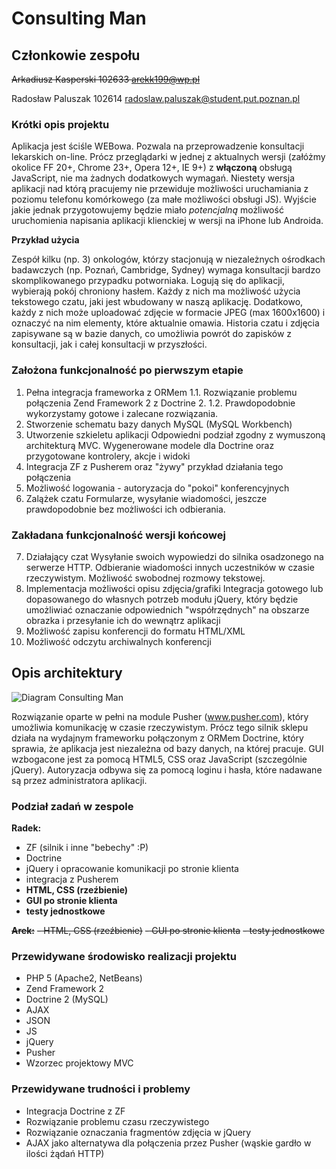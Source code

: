 # Consulting Man

## Członkowie zespołu

~~Arkadiusz Kasperski 102633 arekk199@wp.pl~~

Radosław Paluszak 102614 radoslaw.paluszak@student.put.poznan.pl

### Krótki opis projektu

Aplikacja jest ściśle WEBowa. Pozwala na przeprowadzenie konsultacji lekarskich on-line. Prócz przeglądarki w jednej z aktualnych wersji (załóżmy okolice FF 20+, Chrome 23+, Opera 12+, IE 9+) z __włączoną__ obsługą JavaScript, nie ma żadnych dodatkowych wymagań. Niestety wersja aplikacji nad którą pracujemy nie przewiduje możliwości uruchamiania z poziomu telefonu komórkowego (za małe możliwości obsługi JS). Wyjście jakie jednak przygotowujemy będzie miało _potencjalną_ możliwość uruchomienia napisania aplikacji klienckiej w wersji na iPhone lub Androida.

__Przykład użycia__

Zespół kilku (np. 3) onkologów, którzy stacjonują w niezależnych ośrodkach badawczych (np. Poznań, Cambridge, Sydney) wymaga konsultacji bardzo skomplikowanego przypadku potworniaka. Logują się do aplikacji, wybierają pokój chroniony hasłem. Każdy z nich ma możliwość użycia tekstowego czatu, jaki jest wbudowany w naszą aplikację. Dodatkowo, każdy z nich może uploadować zdjęcie w formacie JPEG (max 1600x1600) i oznaczyć na nim elementy, które aktualnie omawia. Historia czatu i zdjęcia zapisywane są w bazie danych, co umożliwia powrót do zapisków z konsultacji, jak i całej konsultacji w przyszłości.

### Założona funkcjonalność po pierwszym etapie
1. Pełna integracja frameworka z ORMem
1.1. Rozwiązanie problemu połączenia Zend Framework 2 z Doctrine 2. 
1.2. Prawdopodobnie wykorzystamy gotowe i zalecane rozwiązania.
2. Stworzenie schematu bazy danych MySQL (MySQL Workbench)
3. Utworzenie szkieletu aplikacji
Odpowiedni podział zgodny z wymuszoną architekturą MVC. Wygenerowane modele dla Doctrine oraz przygotowane kontrolery, akcje i widoki
4. Integracja ZF z Pusherem oraz "żywy" przykład działania tego połączenia
5. Możliwość logowania - autoryzacja do "pokoi" konferencyjnych
6. Zalążek czatu
Formularze, wysyłanie wiadomości, jeszcze prawdopodobnie bez możliwości ich odbierania.

### Zakładana funkcjonalność wersji końcowej
7. Działający czat
Wysyłanie swoich wypowiedzi do silnika osadzonego na serwerze HTTP. Odbieranie wiadomości innych uczestników w czasie rzeczywistym. Możliwość swobodnej rozmowy tekstowej.
8. Implementacja możliwości opisu zdjęcia/grafiki
Integracja gotowego lub dopasowanego do własnych potrzeb modułu jQuery, który będzie umożliwiać oznaczanie odpowiednich "współrzędnych" na obszarze obrazka i przesyłanie ich do wewnątrz aplikacji
9. Możliwość zapisu konferencji do formatu HTML/XML
10. Możliwość odczytu archiwalnych konferencji

## Opis architektury
![Diagram Consulting Man](http://p43.pl/diagram.jpg "Diagram funkcjonalny")

Rozwiązanie oparte w pełni na module Pusher (www.pusher.com), który umożliwia komunikację w czasie rzeczywistym. Prócz tego silnik sklepu działa na wydajnym frameworku połączonym z ORMem Doctrine, który sprawia, że aplikacja jest niezależna od bazy danych, na której pracuje. GUI wzbogacone jest za pomocą HTML5, CSS oraz JavaScript (szczególnie jQuery). Autoryzacja odbywa się za pomocą loginu i hasła, które nadawane są przez administratora aplikacji.

### Podział zadań w zespole
__Radek:__
- ZF (silnik i inne "bebechy" :P)
- Doctrine
- jQuery i opracowanie komunikacji po stronie klienta
- integracja z Pusherem
- __HTML, CSS (rzeźbienie)__
- __GUI po stronie klienta__
- __testy jednostkowe__

~~__Arek:__~~
~~- HTML, CSS (rzeźbienie)~~
~~- GUI po stronie klienta~~
~~- testy jednostkowe~~

### Przewidywane środowisko realizacji projektu
- PHP 5 (Apache2, NetBeans)
- Zend Framework 2
- Doctrine 2 (MySQL)
- AJAX
- JSON
- JS
- jQuery
- Pusher
- Wzorzec projektowy MVC


### Przewidywane trudności i problemy
- Integracja Doctrine z ZF
- Rozwiązanie problemu czasu rzeczywistego
- Rozwiązanie oznaczania fragmentów zdjęcia w jQuery
- AJAX jako alternatywa dla połączenia przez Pusher (wąskie gardło w ilości żądań HTTP)

